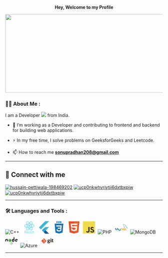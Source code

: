 
<div align="center">


   <b>Hey, Welcome to my Profile</b>



<div align="center">

  <img src="https://media.licdn.com/dms/image/D4D16AQEYPtQBocP9DA/profile-displaybackgroundimage-shrink_350_1400/0/1702710294053?e=1722470400&v=beta&t=K7t8qL6KXqs4qTEdIMaE6g4FCfg9kXK5-Jf7rMgqwmc" width="1300" height="250"/>
</div>
</div>


### :woman_technologist: About Me :
I am a Developer <img src="https://media.giphy.com/media/WUlplcMpOCEmTGBtBW/giphy.gif" width="30"> from India.
- :telescope: I’m working as a Developer and contributing to frontend and backend for building web applications.

- :zap: In my free time, I solve problems on GeeksforGeeks and Leetcode.
- 📫 How to reach me **sonupradhan208@gmail.com**

---

<h2 align="left">💬 Connect with me</h2>
<p align="left">

<a href="https://www.linkedin.com/in/sonu-pradhan-1379761a4/" target="blank"><img align="center" src="https://raw.githubusercontent.com/rahuldkjain/github-profile-readme-generator/master/src/images/icons/Social/linked-in-alt.svg" alt="hussain-pettiwala-198469202" height="30" width="40" /></a>
<a href="https://github.com/Sonu208" target="blank"><img align="center" src="https://cdn.pixabay.com/photo/2022/01/30/13/33/github-6980894_1280.png" alt="ucp0nkwhvrjytji6dxtbxpiw" height="30" width="40" /></a>
<a href="https://www.youtube.com/channel/UC1eNnTK9oC_GzqWw8Jk8KLg" target="blank"><img align="center" src="https://raw.githubusercontent.com/rahuldkjain/github-profile-readme-generator/master/src/images/icons/Social/youtube.svg" alt="ucp0nkwhvrjytji6dxtbxpiw" height="30" width="40" /></a>
</p>

---

### :hammer_and_wrench: Languages and Tools :
  <div>
    <img src="https://upload.wikimedia.org/wikipedia/commons/thumb/1/18/ISO_C%2B%2B_Logo.svg/800px-ISO_C%2B%2B_Logo.svg.png" title="C++" 
      alt="C++" width="40" height="40"/> &nbsp;
  <img src="https://github.com/devicons/devicon/blob/master/icons/react/react-original-wordmark.svg" title="React" alt="React" width="40" height="40"/>&nbsp;
  <img src="https://github.com/devicons/devicon/blob/master/icons/flutter/flutter-original.svg" title="Flutter" alt="Flutter" width="40" height="40"/>&nbsp;
  <img src="https://github.com/devicons/devicon/blob/master/icons/css3/css3-plain-wordmark.svg"  title="CSS3" alt="CSS" width="40" height="40"/>&nbsp;
  <img src="https://github.com/devicons/devicon/blob/master/icons/html5/html5-original.svg" title="HTML5" alt="HTML" width="40" height="40"/>&nbsp;
  <img src="https://github.com/devicons/devicon/blob/master/icons/javascript/javascript-original.svg" title="JavaScript" alt="JavaScript" width="40" height="40"/>&nbsp;
  <img src="https://upload.wikimedia.org/wikipedia/commons/thumb/2/27/PHP-logo.svg/640px-PHP-logo.svg.png" title="PHP" 
      alt="PHP" width="40" height="40"/> &nbsp;      
<img src="https://github.com/devicons/devicon/blob/master/icons/mysql/mysql-original-wordmark.svg" title="MySQL"  alt="MySQL" width="40" height="40"/>&nbsp;
  <img src="https://cdn.iconscout.com/icon/free/png-256/free-mongodb-5-1175140.png" title="MongoDB" 
      alt="MongoDB" width="40" height="40"/> &nbsp;   
  <img src="https://github.com/devicons/devicon/blob/master/icons/nodejs/nodejs-original-wordmark.svg" title="NodeJS" alt="NodeJS" width="40" height="40"/>&nbsp;
 <img src="https://upload.wikimedia.org/wikipedia/commons/thumb/f/fa/Microsoft_Azure.svg/1200px-Microsoft_Azure.svg.png" title="Azure" 
      alt="Azure" width="40" height="40"/> &nbsp;
  <img src="https://github.com/devicons/devicon/blob/master/icons/git/git-original-wordmark.svg" title="Git" **alt="Git" width="40" height="40"/>
</div>

---


